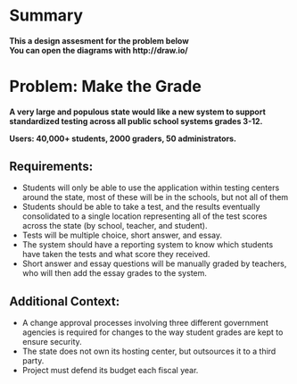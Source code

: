 <h1>Summary
<h4> This a design assesment for the problem below
<br>You can open the diagrams with http://draw.io/
<h1>Problem: Make the Grade
<h4><p>A very large and populous state would like a new system to support standardized testing across all public school systems grades 3-12.

Users: 40,000+ students, 2000 graders, 50 administrators.
<h2>Requirements:</h2>
<ul>  
<li>Students will only be able to use the application within testing centers around the state, most of these will be in the schools, but not all of them
<li>Students should be able to take a test, and the results eventually consolidated to a single location representing all of the test scores across the state (by school, teacher, and student).
<li>Tests will be multiple choice, short answer, and essay.
<li>The system should have a reporting system to know which students have taken the tests and what score they received.
<li>Short answer and essay questions will be manually graded by teachers, who will then add the essay grades to the system.
  </ul>
  <h2>Additional Context:</h2>
<ul>  
<li>A change approval processes involving three different government agencies is required for changes to the way student grades are kept to ensure security.
<li>The state does not own its hosting center, but outsources it to a third party.
<li>Project must defend its budget each fiscal year.
